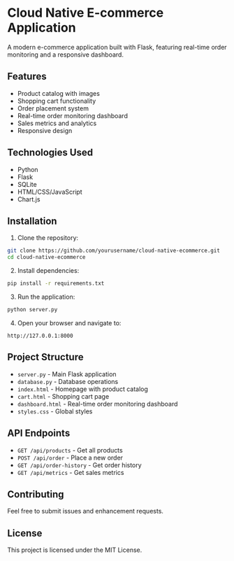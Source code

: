 # Cloud Native E-commerce Application

A modern e-commerce application built with Flask, featuring real-time order monitoring and a responsive dashboard.

## Features

- Product catalog with images
- Shopping cart functionality
- Order placement system
- Real-time order monitoring dashboard
- Sales metrics and analytics
- Responsive design

## Technologies Used

- Python
- Flask
- SQLite
- HTML/CSS/JavaScript
- Chart.js

## Installation

1. Clone the repository:
```bash
git clone https://github.com/yourusername/cloud-native-ecommerce.git
cd cloud-native-ecommerce
```

2. Install dependencies:
```bash
pip install -r requirements.txt
```

3. Run the application:
```bash
python server.py
```

4. Open your browser and navigate to:
```
http://127.0.0.1:8000
```

## Project Structure

- `server.py` - Main Flask application
- `database.py` - Database operations
- `index.html` - Homepage with product catalog
- `cart.html` - Shopping cart page
- `dashboard.html` - Real-time order monitoring dashboard
- `styles.css` - Global styles

## API Endpoints

- `GET /api/products` - Get all products
- `POST /api/order` - Place a new order
- `GET /api/order-history` - Get order history
- `GET /api/metrics` - Get sales metrics

## Contributing

Feel free to submit issues and enhancement requests.

## License

This project is licensed under the MIT License. 